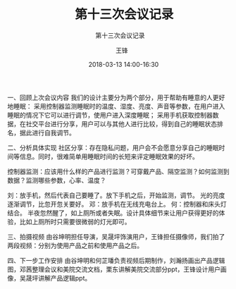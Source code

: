 ﻿---
layout:     post
title:      第十三次会议记录
subtitle:   第十三次会议记录
date:       2018-03-13 14:00-16:30
author:     王锋
header-img: img/Meeting_Record_bg.jpg
catalog: true
tags:
    - Meeting
---

一、回顾上次会议内容
我们的设计主要分为两个部分，用于帮助有睡意的人更好地睡眠：
采用控制器监测睡眠时的温度、湿度、亮度、声音等参数，在用户进入睡眠的情况下它可以进行调节，使用户进入深度睡眠；
采用手机获取控制器数据，在社交平台进行分享，用户可以与其他人进行比较，得到自己的睡眠状态排名，据此进行自我调节。

二、分析具体实现
社区分享：存在隐私问题，用户会不会愿意分享自己的睡眠时间等信息。同时，很难简单用睡眠时间的长短来评定睡眠效果的好坏。

控制器监测：应该用什么样的产品进行监测？可穿戴产品、隔空监测？如何监测到数据？监测哪些参数，心率、温度？

刘：放手机，然后代表自己要睡了。放下手机之后，开始监测，调节。
光的亮度逐渐调节，比忽开忽关要好。
邓：放手机在无线充电台上。
何：控制器和床头灯结合。
半夜忽然醒了，如上厕所或者失眠。设计具体细节来让用户获得更好的体验，比如上厕所时只需要很微弱的灯光即可。


三、拍摄视频
由谷坤明担任导演，吴晟坪饰演用户，王锋担任摄像师，我们拍了两段视频：分别为使用产品之前和使用产品之后。

四、下一步工作安排
由谷坤明和何芷璠负责视频后期制作，刘瀚扬画出产品逻辑图，邓茜整理会议和美院交流文档，栗东讲解美院交流部分ppt，王锋设计用户画像，吴晟坪讲解产品逻辑ppt。
